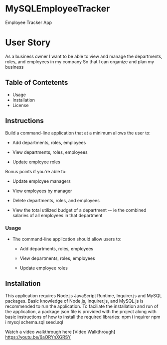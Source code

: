 # MySQLEmployeeTracker
Employee Tracker App
# User Story

As a business owner
I want to be able to view and manage the departments, roles, and employees in my company
So that I can organize and plan my business
##  Table of Contetents
* Usage
* Installation
* License
## Instructions

Build a command-line application that at a minimum allows the user to:

  * Add departments, roles, employees

  * View departments, roles, employees

  * Update employee roles

Bonus points if you're able to:

  * Update employee managers

  * View employees by manager

  * Delete departments, roles, and employees

  * View the total utilized budget of a department -- ie the combined salaries of all employees in that department

### Usage

* The command-line application should allow users to:

  * Add departments, roles, employees

  * View departments, roles, employees

  * Update employee roles

## Installation
This application requires Node.js JavaScript Runtime, Inquirer.js and MySQL packages. Basic knowledge of Node.js, Inquirer.js, and MySQL.js is recommended to run the application. To faciliate the installation and run of the application, a package.json file is provided with the project along with basic instructions of how to install the required libraries:
npm i inquirer
npm i mysql
schema.sql
seed.sql

Watch a video walkthrough here
[Video Walkthrough] https://youtu.be/6aORYnXGRSY
## 
